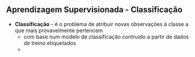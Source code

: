 ## Aprendizagem Supervisionada - Classificação
- **Classificação** - é o problema de atribuir novas observações à classe a que mais provavelmente pertencem 
	- com base num modelo de classificação contruído a partir de dados de treino etiquetados
	- 